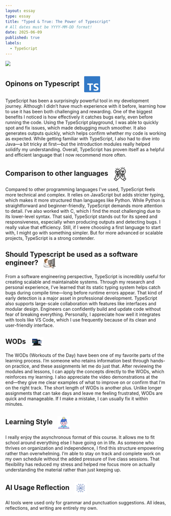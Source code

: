 ```yaml
---
layout: essay
type: essay
title: "Typed & True: The Power of Typescript"
# All dates must be YYYY-MM-DD format!
date: 2025-06-09
published: true
labels:
  - TypeScript
---
```

<img width="380px" class="rounded float-start pe-3" src="../img/essay/cover/TYPE.png">

## Opinons on Typescript <img src="../img/typescript/Typescript.png" width="50px" style="vertical-align: middle; margin-left: 10px;">

TypeScript has been a surprisingly powerful tool in my development journey. Although I didn’t have much experience with it before, learning how to use it has been both challenging and rewarding. One of the biggest benefits I noticed is how effectively it catches bugs early, even before running the code. Using the TypeScript playground, I was able to quickly spot and fix issues, which made debugging much smoother. It also generates outputs quickly, which helps confirm whether my code is working as expected. While getting familiar with TypeScript, I also had to dive into Java—a bit tricky at first—but the introduction modules really helped solidify my understanding. Overall, TypeScript has proven itself as a helpful and efficient language that I now recommend more often.

## Comparison to other languages <img src="../img/typescript/comparison.png" width="45px" style="vertical-align: middle; margin-left: 10px;">

Compared to other programming languages I've used, TypeScript feels more technical and complex. It relies on JavaScript but adds stricter typing, which makes it more structured than languages like Python. While Python is straightforward and beginner-friendly, TypeScript demands more attention to detail. I’ve also worked with C, which I find the most challenging due to its lower-level syntax. That said, TypeScript stands out for its speed and responsiveness, especially when producing outputs and detecting bugs. I really value that efficiency. Still, if I were choosing a first language to start with, I might go with something simpler. But for more advanced or scalable projects, TypeScript is a strong contender.

## Should Typescript be used as a software engineer? <img src="../img/typescript/software engineer.png" width="40px" style="vertical-align: middle; margin-left: 10px;">

From a software engineering perspective, TypeScript is incredibly useful for creating scalable and maintainable systems. Through my research and personal experience, I’ve learned that its static typing system helps catch bugs during compile time—long before runtime errors appear. That kind of early detection is a major asset in professional development. TypeScript also supports large-scale collaboration with features like interfaces and modular design. Engineers can confidently build and update code without fear of breaking everything. Personally, I appreciate how well it integrates with tools like VS Code, which I use frequently because of its clean and user-friendly interface.

## WODs <img src="../img/typescript/WOD.png" width="40px" style="vertical-align: middle; margin-left: 10px;">

The WODs (Workouts of the Day) have been one of my favorite parts of the learning process. I’m someone who retains information best through hands-on practice, and these assignments let me do just that. After reviewing the modules and lessons, I can apply the concepts directly to the WODs, which reinforces my learning. I also appreciate the video demonstrations at the end—they give me clear examples of what to improve on or confirm that I’m on the right track. The short length of WODs is another plus. Unlike longer assignments that can take days and leave me feeling frustrated, WODs are quick and manageable. If I make a mistake, I can usually fix it within minutes.

## Learning Style <img src="../img/typescript/Learning.png" width="40px" style="vertical-align: middle; margin-left: 10px;">

I really enjoy the asynchronous format of this course. It allows me to fit school around everything else I have going on in life. As someone who thrives on organization and independence, I find this structure empowering rather than overwhelming. I’m able to stay on track and complete work on my own schedule without the added pressure of live class sessions. That flexibility has reduced my stress and helped me focus more on actually understanding the material rather than just keeping up. 

## AI Usage Reflection <img src="../img/typescript/AI.png" width="40px" style="vertical-align: middle; margin-left: 10px;">

AI tools were used only for grammar and punctuation suggestions. All ideas, reflections, and writing are entirely my own.
